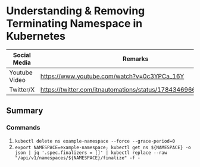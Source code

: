 # Understanding & Removing Terminating Namespace in Kubernetes

| Social Media | Remarks |
| -- | -- |
|Youtube Video | https://www.youtube.com/watch?v=0c3YPCa_16Y |
|Twitter/X | https://twitter.com/itnautomations/status/1784346966446559327 |

## Summary

### Commands

1. `kubectl delete ns example-namespace --force --grace-period=0`
2. `export NAMESPACE=example-namespace; kubectl get ns ${NAMESPACE} -o json | jq '.spec.finalizers = []' | kubectl replace --raw "/api/v1/namespaces/${NAMESPACE}/finalize" -f -`
